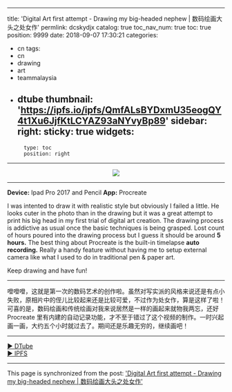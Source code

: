 
---
title: 'Digital Art first attempt - Drawing my big-headed nephew | 数码绘画大头之处女作'
permlink: dcskydjx
catalog: true
toc_nav_num: true
toc: true
position: 9999
date: 2018-09-07 17:30:21
categories:
- cn
tags:
- cn
- drawing
- art
- teammalaysia
- dtube
thumbnail: 'https://ipfs.io/ipfs/QmfALsBYDxmU35eogQY4t1Xu6JjfKtLCYAZ93aNYvyBp89'
sidebar:
    right:
        sticky: true
widgets:
    -
        type: toc
        position: right
---


<center><a href='https://d.tube/#!/v/fr3eze/dcskydjx'><img src='https://ipfs.io/ipfs/QmfALsBYDxmU35eogQY4t1Xu6JjfKtLCYAZ93aNYvyBp89'></a></center><hr>

**Device:** Ipad Pro 2017 and Pencil
**App:** Procreate

I was intented to draw it with realistic style but obviously I failed a little. He looks cuter in the photo than in the drawing but it was a great attempt to print his big head in my first trial of digital art creation. The drawing process is addictive as usual once the basic techniques is being grasped. Lost count of hours poured into the drawing process but I guess it should be around **5 hours.** The best thing about Procreate is the built-in timelapse **auto recording.** Really a handy feature without having me to setup external camera like what I used to do in traditional pen & paper art. 

Keep drawing and have fun!

---

噔噔噔，这就是第一次的数码艺术的创作啦。虽然对写实派的风格来说还是有点小失败，原相片中的侄儿比较起来还是比较可爱，不过作为处女作，算是这样了啦！可喜的是，数码绘画和传统绘画对我来说居然是一样的画起来就物我两忘，还好 Procreate 里有内建的自动记录功能，才不至于错过了这个视频的制作。一时兴起画一画，大约五个小时就过去了。期间还是乐趣无穷的，继续画吧！

<hr><a href='https://d.tube/#!/v/fr3eze/dcskydjx'> ▶️ DTube</a><br /><a href='https://ipfs.io/ipfs/Qmd6Lm6Ejuvic3jY1avcp5UdYtVDyscT4SMUDrf78J8Vse'> ▶️ IPFS</a>

- - -

This page is synchronized from the post: ['Digital Art first attempt - Drawing my big-headed nephew | 数码绘画大头之处女作'](https://steemit.com/@fr3eze/dcskydjx)
